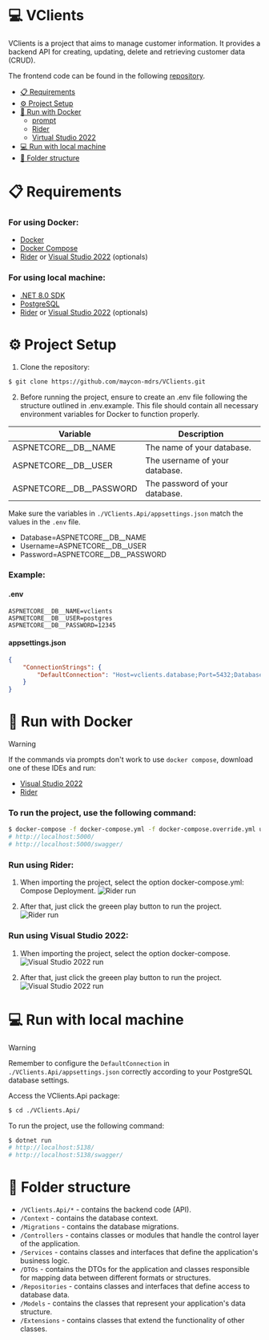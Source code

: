 ﻿# 💻 VClients

VClients is a project that aims to manage customer information. It provides a backend API for creating, updating, delete and retrieving customer data (CRUD).

The frontend code can be found in the following [repository](https://github.com/LuigiVanin/customer-manager-sample).

<!--ts-->
* [📋 Requirements](#-requirements)
* [⚙️ Project Setup](#-project-setup) 
* [🐋 Run with Docker](#-run-with-docker) 
    * [prompt](#to-run-the-project-use-the-following-command)
    * [Rider](#run-using-rider) 
    * [Virtual Studio 2022](#run-using-visual-studio-2022) 
* [💻 Run with local machine](#-run-with-local-machine) 
* [📁 Folder structure](#-folder-structure) 
<!--te-->

# 📋 Requirements
### For using Docker:
- [Docker](https://www.docker.com/products/docker-desktop)
- [Docker Compose](https://docs.docker.com/compose/install/)
- [Rider](https://www.jetbrains.com/pt-br/rider/) or [Visual Studio 2022](https://visualstudio.microsoft.com/pt-br/vs/) (optionals)

### For using local machine:
- [.NET 8.0 SDK](https://dotnet.microsoft.com/pt-br/download/dotnet/8.0)
- [PostgreSQL](https://www.postgresql.org/download/)
- [Rider](https://www.jetbrains.com/pt-br/rider/) or [Visual Studio 2022](https://visualstudio.microsoft.com/pt-br/vs/) (optionals)

# ⚙️ Project Setup

1. Clone the repository:
  ```bash
  $ git clone https://github.com/maycon-mdrs/VClients.git
  ```

2. Before running the project, ensure to create an .env file following the structure outlined in .env.example. This file should contain all necessary environment variables for Docker to function properly.
  
  | Variable      | Description                                        |
  |---------------|----------------------------------------------------|
  | ASPNETCORE__DB__NAME | The name of your database. |
  | ASPNETCORE__DB__USER | The username of your database. |
  | ASPNETCORE__DB__PASSWORD | The password of your database. |
  
  Make sure the variables in `./VClients.Api/appsettings.json` match the values in the `.env` file. 
  - Database=ASPNETCORE__DB__NAME
  - Username=ASPNETCORE__DB__USER 
  - Password=ASPNETCORE__DB__PASSWORD
  
  ### Example:
  #### .env
  ```
  ASPNETCORE__DB__NAME=vclients
  ASPNETCORE__DB__USER=postgres
  ASPNETCORE__DB__PASSWORD=12345
  ```
  
  #### appsettings.json
  ```json
  {
      "ConnectionStrings": {
          "DefaultConnection": "Host=vclients.database;Port=5432;Database=vclients;Username=postgres;Password=12345"
      }
  }
  ```

# 🐋 Run with Docker

> [!warning]
> If the commands via prompts don't work to use `docker compose`, download one of these IDEs and run:
> - [Visual Studio 2022](https://visualstudio.microsoft.com/pt-br/vs/)
> - [Rider](https://www.jetbrains.com/pt-br/rider/)

### To run the project, use the following command:
```bash
$ docker-compose -f docker-compose.yml -f docker-compose.override.yml up -d
# http://localhost:5000/
# http://localhost:5000/swagger/
```

### Run using Rider:
1. When importing the project, select the option docker-compose.yml: Compose Deployment.
  ![Rider run](https://github.com/maycon-mdrs/web-2/assets/81583731/4257c967-1b0a-483e-934a-2c81366dcb99)

2. After that, just click the greeen play button to run the project.
  ![Rider run](https://github.com/maycon-mdrs/web-2/assets/81583731/024d4a18-a001-4857-a561-7c2de4619366)


### Run using Visual Studio 2022:
1. When importing the project, select the option docker-compose.
  ![Visual Studio 2022 run](https://github.com/maycon-mdrs/web-2/assets/81583731/4aa63121-129f-4514-9844-c049d4b2519f)

2. After that, just click the greeen play button to run the project.
    ![Visual Studio 2022 run](https://github.com/maycon-mdrs/web-2/assets/81583731/93f876c1-547c-4906-b5e0-f3241fd1c793)

# 💻 Run with local machine

> [!warning]
> Remember to configure the `DefaultConnection` in `./VClients.Api/appsettings.json` correctly according to your PostgreSQL database settings.

Access the VClients.Api package:
```bash
$ cd ./VClients.Api/
```

To run the project, use the following command:
```bash
$ dotnet run
# http://localhost:5138/
# http://localhost:5138/swagger/
```

# 📁 Folder structure
- `/VClients.Api/*` - contains the backend code (API).
- `/Context` - contains the database context.
- `/Migrations` - contains the database migrations.
- `/Controllers` - contains classes or modules that handle the control layer of the application.
- `/Services` - contains classes and interfaces that define the application's business logic.
- `/DTOs` - contains the DTOs for the application and classes responsible for mapping data between different formats or structures.
- `/Repositories` - contains classes and interfaces that define access to database data.
- `/Models` - contains the classes that represent your application's data structure.
- `/Extensions` - contains classes that extend the functionality of other classes.